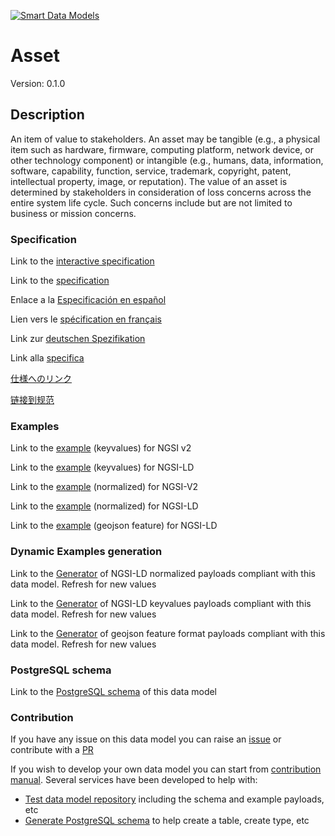 [![Smart Data Models](https://smartdatamodels.org/wp-content/uploads/2022/01/SmartDataModels_logo.png "Logo")](https://smartdatamodels.org)
# Asset
Version: 0.1.0

## Description 

An item of value to stakeholders. An asset may be tangible (e.g., a physical item such as hardware, firmware, computing platform, network device, or other technology component) or intangible (e.g., humans, data, information, software, capability, function, service, trademark, copyright, patent, intellectual property, image, or reputation). The value of an asset is determined by stakeholders in consideration of loss concerns across the entire system life cycle. Such concerns include but are not limited to business or mission concerns.
### Specification

Link to the [interactive specification](https://swagger.lab.fiware.org/?url=https://smart-data-models.github.io/dataModel.RiskManagement/Asset/swagger.yaml)

Link to the [specification](https://github.com/smart-data-models/dataModel.RiskManagement/blob/master/Asset/doc/spec.md)

Enlace a la [Especificación en español](https://github.com/smart-data-models/dataModel.RiskManagement/blob/master/Asset/doc/spec_ES.md)

Lien vers le [spécification en français](https://github.com/smart-data-models/dataModel.RiskManagement/blob/master/Asset/doc/spec_FR.md)

Link zur [deutschen Spezifikation](https://github.com/smart-data-models/dataModel.RiskManagement/blob/master/Asset/doc/spec_DE.md)

Link alla [specifica](https://github.com/smart-data-models/dataModel.RiskManagement/blob/master/Asset/doc/spec_IT.md)

[仕様へのリンク](https://github.com/smart-data-models/dataModel.RiskManagement/blob/master/Asset/doc/spec_JA.md)

[链接到规范](https://github.com/smart-data-models/dataModel.RiskManagement/blob/master/Asset/doc/spec_ZH.md)
### Examples

Link to the [example](https://smart-data-models.github.io/dataModel.RiskManagement/Asset/examples/example.json) (keyvalues) for NGSI v2

Link to the [example](https://smart-data-models.github.io/dataModel.RiskManagement/Asset/examples/example.jsonld) (keyvalues) for NGSI-LD

Link to the [example](https://smart-data-models.github.io/dataModel.RiskManagement/Asset/examples/example-normalized.json) (normalized) for NGSI-V2

Link to the [example](https://smart-data-models.github.io/dataModel.RiskManagement/Asset/examples/example-normalized.jsonld) (normalized) for NGSI-LD

Link to the [example](https://smart-data-models.github.io/dataModel.RiskManagement/Asset/examples/example-geojsonfeature.json) (geojson feature) for NGSI-LD
### Dynamic Examples generation

Link to the [Generator](https://smartdatamodels.org/extra/ngsi-ld_generator.php?schemaUrl=https://raw.githubusercontent.com/smart-data-models/dataModel.RiskManagement/master/Asset/schema.json&email=info@smartdatamodels.org) of NGSI-LD normalized payloads compliant with this data model. Refresh for new values

Link to the [Generator](https://smartdatamodels.org/extra/ngsi-ld_generator_keyvalues.php?schemaUrl=https://raw.githubusercontent.com/smart-data-models/dataModel.RiskManagement/master/Asset/schema.json&email=info@smartdatamodels.org) of NGSI-LD keyvalues payloads compliant with this data model. Refresh for new values

Link to the [Generator](https://smartdatamodels.org/extra/geojson_features_generator.php?schemaUrl=https://raw.githubusercontent.com/smart-data-models/dataModel.RiskManagement/master/Asset/schema.json&email=info@smartdatamodels.org) of geojson feature format payloads compliant with this data model. Refresh for new values
### PostgreSQL schema

Link to the [PostgreSQL schema](https://github.com/smart-data-models/dataModel.RiskManagement/blob/master/Asset/schema.sql) of this data model
### Contribution

 If you have any issue on this data model you can raise an [issue](https://github.com/smart-data-models/dataModel.RiskManagement/issues)  or contribute with a [PR](https://github.com/smart-data-models/dataModel.RiskManagement/pulls)

 If you wish to develop your own data model you can start from [contribution manual](https://bit.ly/contribution_manual). Several services have been developed to help with: 
 - [Test data model repository](https://smartdatamodels.org/index.php/data-models-contribution-api/) including the schema and example payloads, etc
 - [Generate PostgreSQL schema](https://smartdatamodels.org/index.php/sql-service/) to help create a table, create type, etc